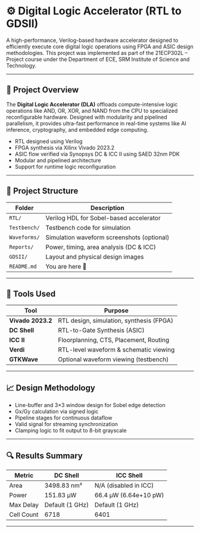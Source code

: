 # ⚙️ Digital Logic Accelerator (RTL to GDSII)

A high-performance, Verilog-based hardware accelerator designed to efficiently execute core digital logic operations using FPGA and ASIC design methodologies. This project was implemented as part of the 21ECP302L – Project course under the Department of ECE, SRM Institute of Science and Technology.

---

## 🧠 Project Overview

The **Digital Logic Accelerator (DLA)** offloads compute-intensive logic operations like AND, OR, XOR, and NAND from the CPU to specialized reconfigurable hardware. Designed with modularity and pipelined parallelism, it provides ultra-fast performance in real-time systems like AI inference, cryptography, and embedded edge computing.

- RTL designed using Verilog
- FPGA synthesis via Xilinx Vivado 2023.2
- ASIC flow verified via Synopsys DC & ICC II using SAED 32nm PDK
- Modular and pipelined architecture
- Support for runtime logic reconfiguration

---

## 📂 Project Structure

| Folder        | Description                                 |
|---------------|---------------------------------------------|
| `RTL/`        | Verilog HDL for Sobel-based accelerator     |
| `Testbench/`  | Testbench code for simulation               |
| `Waveforms/`  | Simulation waveform screenshots (optional)  |
| `Reports/`    | Power, timing, area analysis (DC & ICC)     |
| `GDSII/`      | Layout and physical design images           |
| `README.md`   | You are here 📘                             |

---

## 🔧 Tools Used

| Tool                | Purpose                                  |
|---------------------|------------------------------------------|
| **Vivado 2023.2**   | RTL design, simulation, synthesis (FPGA) |
| **DC Shell**        | RTL-to-Gate Synthesis (ASIC)             |
| **ICC II**          | Floorplanning, CTS, Placement, Routing   |
| **Verdi**           | RTL-level waveform & schematic viewing   |
| **GTKWave**         | Optional waveform viewing (testbench)    |

---

## 📈 Design Methodology

- Line-buffer and 3×3 window design for Sobel edge detection
- Gx/Gy calculation via signed logic
- Pipeline stages for continuous dataflow
- Valid signal for streaming synchronization
- Clamping logic to fit output to 8-bit grayscale

---

## 🔍 Results Summary

| Metric       | DC Shell                  | ICC Shell                  |
|--------------|---------------------------|----------------------------|
| Area         | 3498.83 nm²               | N/A (disabled in ICC)      |
| Power        | 151.83 µW                 | 66.4 µW (6.64e+10 pW)      |
| Max Delay    | Default (1 GHz)           | Default (1 GHz)            |
| Cell Count   | 6718                      | 6401                       |

---

